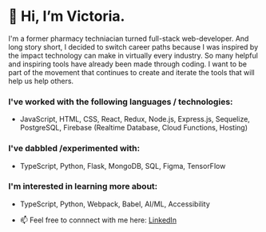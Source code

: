 # 👋 Hi, I’m Victoria.
I'm a former pharmacy techniacian turned full-stack web-developer. And long story short, I decided to switch career paths because I was inspired by the impact technology can make in virtually every industry. So many helpful and inspiring tools have already been made through coding. I want to be part of the movement that continues to create and iterate the tools that will help us help others.

### I've worked with the following languages / technologies:
- JavaScript, HTML, CSS, React, Redux, Node.js, Express.js, Sequelize, PostgreSQL, Firebase (Realtime Database, Cloud Functions, Hosting)
### I've dabbled /experimented with:
- TypeScript, Python, Flask, MongoDB, SQL, Figma, TensorFlow
### I'm interested in learning more about:
- TypeScript, Python, Webpack, Babel, AI/ML, Accessibility

- 📫 Feel free to connnect with me here: <a href="https://www.linkedin.com/in/victoria-lee27/">LinkedIn</a>
